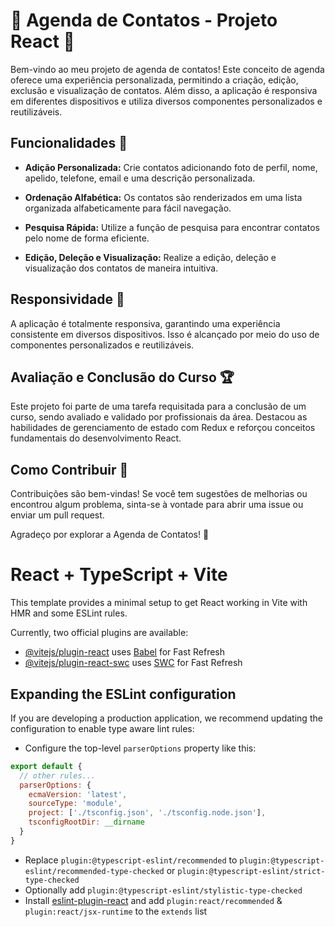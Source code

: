 # 📇 Agenda de Contatos - Projeto React 📱

Bem-vindo ao meu projeto de agenda de contatos! Este conceito de agenda oferece uma experiência personalizada, permitindo a criação, edição, exclusão e visualização de contatos. Além disso, a aplicação é responsiva em diferentes dispositivos e utiliza diversos componentes personalizados e reutilizáveis.

## Funcionalidades 🚀

- **Adição Personalizada:** Crie contatos adicionando foto de perfil, nome, apelido, telefone, email e uma descrição personalizada.

- **Ordenação Alfabética:** Os contatos são renderizados em uma lista organizada alfabeticamente para fácil navegação.

- **Pesquisa Rápida:** Utilize a função de pesquisa para encontrar contatos pelo nome de forma eficiente.

- **Edição, Deleção e Visualização:** Realize a edição, deleção e visualização dos contatos de maneira intuitiva.

## Responsividade 📱

A aplicação é totalmente responsiva, garantindo uma experiência consistente em diversos dispositivos. Isso é alcançado por meio do uso de componentes personalizados e reutilizáveis.

## Avaliação e Conclusão do Curso 🏆

Este projeto foi parte de uma tarefa requisitada para a conclusão de um curso, sendo avaliado e validado por profissionais da área. Destacou as habilidades de gerenciamento de estado com Redux e reforçou conceitos fundamentais do desenvolvimento React.

## Como Contribuir 🤝

Contribuições são bem-vindas! Se você tem sugestões de melhorias ou encontrou algum problema, sinta-se à vontade para abrir uma issue ou enviar um pull request.

Agradeço por explorar a Agenda de Contatos! 🌟


# React + TypeScript + Vite

This template provides a minimal setup to get React working in Vite with HMR and some ESLint rules.

Currently, two official plugins are available:

- [@vitejs/plugin-react](https://github.com/vitejs/vite-plugin-react/blob/main/packages/plugin-react/README.md) uses [Babel](https://babeljs.io/) for Fast Refresh
- [@vitejs/plugin-react-swc](https://github.com/vitejs/vite-plugin-react-swc) uses [SWC](https://swc.rs/) for Fast Refresh

## Expanding the ESLint configuration

If you are developing a production application, we recommend updating the configuration to enable type aware lint rules:

- Configure the top-level `parserOptions` property like this:

```js
export default {
  // other rules...
  parserOptions: {
    ecmaVersion: 'latest',
    sourceType: 'module',
    project: ['./tsconfig.json', './tsconfig.node.json'],
    tsconfigRootDir: __dirname
  }
}
```

- Replace `plugin:@typescript-eslint/recommended` to `plugin:@typescript-eslint/recommended-type-checked` or `plugin:@typescript-eslint/strict-type-checked`
- Optionally add `plugin:@typescript-eslint/stylistic-type-checked`
- Install [eslint-plugin-react](https://github.com/jsx-eslint/eslint-plugin-react) and add `plugin:react/recommended` & `plugin:react/jsx-runtime` to the `extends` list

